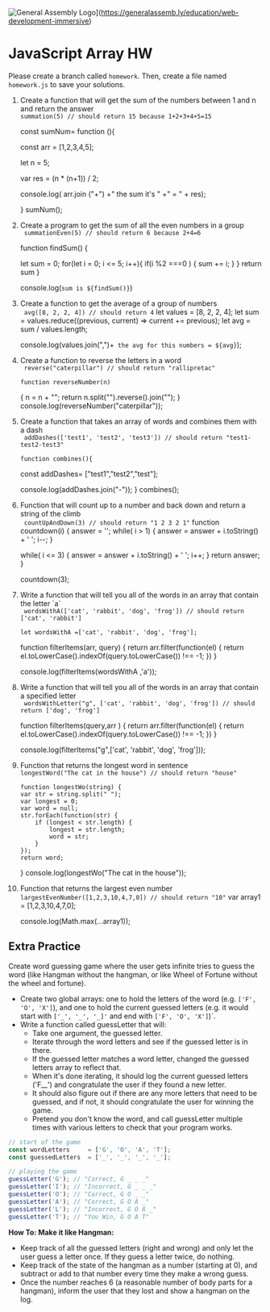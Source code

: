 ![General Assembly Logo](https://camo.githubusercontent.com/1a91b05b8f4d44b5bbfb83abac2b0996d8e26c92/687474703a2f2f692e696d6775722e636f6d2f6b6538555354712e706e67)](https://generalassemb.ly/education/web-development-immersive)

# JavaScript Array HW

Please create a branch called `homework`. Then, create a file named `homework.js` to save your solutions.

<ol>
  <li>Create a function that will get the sum of the numbers between 1 and n and return the answer
  <br>
    <code>summation(5) // should return 15 because 1+2+3+4+5=15</code>
     
        
const sumNum= function (){

const arr = [1,2,3,4,5];

let n = 5;

var res = (n * (n+1)) / 2;

console.log( arr.join ("+") +" the sum it's " +" = " + res);

}
sumNum();


  </li>
  <li>Create a program to get the sum of all the even numbers in a group
  <br>
    <code > summationEven(5) // should return 6 because 2+4=6</code>


function findSum() {

 
  
  let sum = 0;
  for(let i = 0; i <= 5; i++){
    if(i %2 ===0 ) {
      sum += i;
    }
  }
  return sum
}

console.log(`sum is ${findSum()}`)

  </li>
    
  <li>Create a function to get the average of a group of numbers 
  <br>
    <code> avg([8, 2, 2, 4]) // should return 4</code>
    let values = [8, 2, 2, 4];
let sum = values.reduce((previous, current) => current += previous);
let avg = sum / values.length;

console.log(values.join(",")+` the avg for this numbers = ${avg}`);

  </li>
  <li>Create a function to reverse the letters in a word
  <br>
    <code > reverse("caterpillar") // should return "rallipretac"</code>


    function reverseNumber(n)
{
	n = n + "";
	return n.split("").reverse().join("");
}
console.log(reverseNumber("caterpillar"));
  </li>
  <li>Create a function that takes an array of words and combines them with a dash
  <br>
    <code > addDashes(['test1', 'test2', 'test3']) // should return "test1-test2-test3"</code>

    function combines(){

  const addDashes= ["test1","test2","test"];


  console.log(addDashes.join("-"));
}
combines();
  </li>
  <li>Function that will count up to a number and back down and return a string of the climb
  <br>
    <code> countUpAndDown(3) // should return "1 2 3 2 1"</code>
    function countdown(i) {
answer = '';
while( i > 1) {
answer = answer + i.toString() + ' ';
i--;
}

while( i <= 3) {
answer = answer + i.toString() + ' ';
i++;
}
return answer;
}

countdown(3);
  </li>
  <li>Write a function that will tell you all of the words in an array that contain the letter `a`
  <br>
    <code > wordsWithA(['cat', 'rabbit', 'dog', 'frog']) // should return ['cat', 'rabbit']</code>

    let wordsWithA =['cat', 'rabbit', 'dog', 'frog'];

function filterItems(arr, query) {
  return arr.filter(function(el) {
      return el.toLowerCase().indexOf(query.toLowerCase()) !== -1;
  })
}


console.log(filterItems(wordsWithA ,'a'));
  </li>
  <li>Write a function that will tell you all of the words in an array that contain a specified letter
  <br>
    <code > wordsWithLetter("g", ['cat', 'rabbit', 'dog', 'frog']) // should return ['dog', 'frog']</code>
    
function filterItems(query,arr ) {
  return arr.filter(function(el) {
      return el.toLowerCase().indexOf(query.toLowerCase()) !== -1;
  })
}


console.log(filterItems("g",['cat', 'rabbit', 'dog', 'frog']));
  </li>
  <li>Function that returns the longest word in sentence
  <br>
    <code>longestWord("The cat in the house") // should return "house"</code>

    function longestWo(string) {
    var str = string.split(" ");
    var longest = 0;
    var word = null;
    str.forEach(function(str) {
        if (longest < str.length) {
            longest = str.length;
            word = str;
        }
    });
    return word;
}
console.log(longestWo("The cat in the house"));
  </li>
  <li>Function that returns the largest even number
  <br>
    <code>largestEvenNumber([1,2,3,10,4,7,0]) // should return "10"</code>
    var array1 = [1,2,3,10,4,7,0];

console.log(Math.max(...array1));
  </li>
</ol>

## Extra Practice

Create word guessing game where the user gets infinite tries to guess the word (like Hangman without the hangman, or like Wheel of Fortune without the wheel and fortune).

- Create two global arrays: one to hold the letters of the word (e.g. `['F', 'O', 'X']`), and one to hold the current guessed letters (e.g. it would start with `['_', '_', '_]'` and end with `['F', 'O', 'X']`)`.
- Write a function called guessLetter that will:
  - Take one argument, the guessed letter.
  - Iterate through the word letters and see if the guessed letter is in there.
  - If the guessed letter matches a word letter, changed the guessed letters array to reflect that.
  - When it's done iterating, it should log the current guessed letters ('F__') and congratulate the user if they found a new letter.
  - It should also figure out if there are any more letters that need to be guessed, and if not, it should congratulate the user for winning the game.
  - Pretend you don't know the word, and call guessLetter multiple times with various letters to check that your program works.

```js
// start of the game
const wordLetters     = ['G', 'O', 'A', 'T'];
const guessedLetters  = ['_', '_', '_', '_'];

// playing the game
guessLetter('G'); // "Correct, G _ _ _"
guessLetter('I'); // "Incorrect, G _ _ _"
guessLetter('O'); // "Correct, G O _ _"
guessLetter('A'); // "Correct, G O A _"
guessLetter('L'); // "Incorrect, G O A _"
guessLetter('T'); // "You Win, G O A T"
```
**How To: Make it like Hangman:**
- Keep track of all the guessed letters (right and wrong) and only let the user guess a letter once. If they guess a letter twice, do nothing.
- Keep track of the state of the hangman as a number (starting at 0), and subtract or add to that number every time they make a wrong guess.
- Once the number reaches 6 (a reasonable number of body parts for a hangman), inform the user that they lost and show a hangman on the log.